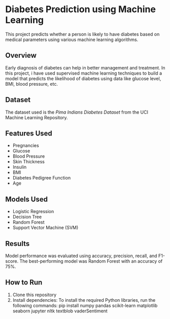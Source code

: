 # Diabetes Prediction using Machine Learning

This project predicts whether a person is likely to have diabetes based on medical parameters using various machine learning algorithms.

## Overview

Early diagnosis of diabetes can help in better management and treatment. In this project, i have used supervised machine learning techniques to build a model that predicts the likelihood of diabetes using data like glucose level, BMI, blood pressure, etc.

## Dataset

The dataset used is the *Pima Indians Diabetes Dataset* from the UCI Machine Learning Repository.

## Features Used

- Pregnancies
- Glucose
- Blood Pressure
- Skin Thickness
- Insulin
- BMI
- Diabetes Pedigree Function
- Age

## Models Used

- Logistic Regression
- Decision Tree
- Random Forest
- Support Vector Machine (SVM)


## Results

Model performance was evaluated using accuracy, precision, recall, and F1-score. The best-performing model was Random Forest with an accuracy of 75%.

## How to Run

1. Clone this repository
2. Install dependencies: To install the required Python libraries, run the following commands:
pip install numpy pandas scikit-learn matplotlib seaborn jupyter nltk textblob vaderSentiment
